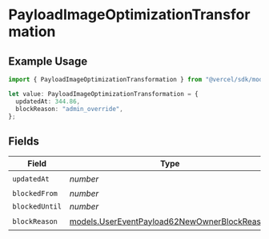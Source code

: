 # PayloadImageOptimizationTransformation

## Example Usage

```typescript
import { PayloadImageOptimizationTransformation } from "@vercel/sdk/models/userevent.js";

let value: PayloadImageOptimizationTransformation = {
  updatedAt: 344.86,
  blockReason: "admin_override",
};
```

## Fields

| Field                                                                                              | Type                                                                                               | Required                                                                                           | Description                                                                                        |
| -------------------------------------------------------------------------------------------------- | -------------------------------------------------------------------------------------------------- | -------------------------------------------------------------------------------------------------- | -------------------------------------------------------------------------------------------------- |
| `updatedAt`                                                                                        | *number*                                                                                           | :heavy_check_mark:                                                                                 | N/A                                                                                                |
| `blockedFrom`                                                                                      | *number*                                                                                           | :heavy_minus_sign:                                                                                 | N/A                                                                                                |
| `blockedUntil`                                                                                     | *number*                                                                                           | :heavy_minus_sign:                                                                                 | N/A                                                                                                |
| `blockReason`                                                                                      | [models.UserEventPayload62NewOwnerBlockReason](../models/usereventpayload62newownerblockreason.md) | :heavy_check_mark:                                                                                 | N/A                                                                                                |